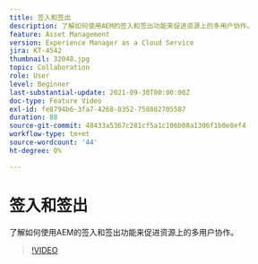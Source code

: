 ```yaml
---
title: 签入和签出
description: 了解如何使用AEM的签入和签出功能来促进资源上的多用户协作。
feature: Asset Management
version: Experience Manager as a Cloud Service
jira: KT-4542
thumbnail: 32048.jpg
topic: Collaboration
role: User
level: Beginner
last-substantial-update: 2021-09-30T00:00:00Z
doc-type: Feature Video
exl-id: fe8794b6-3fa7-4268-8352-758882705587
duration: 88
source-git-commit: 48433a5367c281cf5a1c106b08a1306f1b0e8ef4
workflow-type: tm+mt
source-wordcount: '44'
ht-degree: 0%

---
```


# 签入和签出

了解如何使用AEM的签入和签出功能来促进资源上的多用户协作。

>[!VIDEO](https://video.tv.adobe.com/v/36903?quality=12&learn=on&captions=chi_hans)
